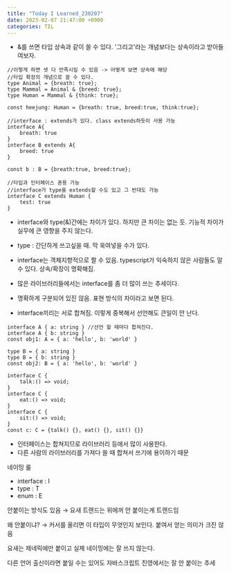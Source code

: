 ```yaml
---
title: "Today I Learned_230207"
date: 2023-02-07 21:47:00 +0900
categories: TIL
---
```


- &를 쓰면 타입 상속과 같이 쓸 수 있다. '그리고'라는 개념보다는 상속이라고 받아들여보자.

```tsx
//이렇게 하면 셋 다 만족시킬 수 있음 -> 어떻게 보면 상속에 해당
//타입 확장의 개념으로 쓸 수 있다.
type Animal = {breath: true};
type Mammal = Animal & {breed: true};
type Human = Mammal & {think: true};

const heejung: Human = {breath: true, breed:true, think:true};
```

```tsx
//interface : extends가 있다. class extends하듯이 사용 가능
interface A{
    breath: true
}
interface B extends A{
    breed: true
}

const b : B = {breath:true, breed:true};

//타입과 인터페이스 혼용 가능
//interface가 type을 extends할 수도 있고 그 반대도 가능
interface C extends Human {
    test: true
}
```

- interface와 type(&)간에는 차이가 있다. 하지만 큰 차이는 없는 듯. 기능적 차이가 실무에 큰 영향을 주지 않는다.
- type : 간단하게 쓰고싶을 때. 막 욱여넣을 수가 있다.
- interface는 객체지향적으로 짤 수 있음. typescript가 익숙하지 않은 사람들도 알 수 있다. 상속/확장이 명확해짐.
- 많은 라이브러리들에서는 interface를 좀 더 많이 쓰는 추세이다.
- 명확하게 구분되어 있진 않음. 표현 방식의 차이라고 보면 된다.

- interface끼리는 서로 합쳐짐. 이렇게 중복해서 선언해도 큰일이 안 난다.

```tsx
interface A { a: string } //선언 할 때마다 합쳐진다.
interface A { b: string }
const obj1: A = { a: 'hello', b: 'world' }

type B = { a: string }
type B = { b: string }
const obj2: B = { a: 'hello', b: 'world' }

interface C {
    talk:() => void;
}
interface C {
    eat:() => void;
}
interface C {
    sit:() => void;
}
const c: C = {talk() {}, eat() {}, sit() {}}
```

- 인터페이스는 합쳐지므로 라이브러리 등에서 많이 사용한다.
- 다른 사람의 라이브러리를 가져다 쓸 때 합쳐서 쓰기에 용이하기 때문

네이밍 룰

- interface : I
- type : T
- enum : E

안붙이는 방식도 있음 → 요새 트렌드는 위에꺼 안 붙이는게 트렌드임

왜 안붙이냐? → 커서를 올리면 이 타입이 무엇인지 보인다. 붙여서 얻는 의미가 크진 않음

요새는 제네릭에만 붙이고 실제 네이밍에는 잘 쓰지 않는다.

다른 언어 출신이라면 붙일 수는 있어도 자바스크립트 진영에서는 잘 안 붙이는 추세
